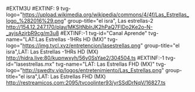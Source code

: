 #EXTM3U 
#EXTINF: 9 tvg-logo="https://upload.wikimedia.org/wikipedia/commons/4/4f/Las_Estrellas_logo_%282016%29.png" group-title="el isra", Las estrellas-2
http://154.12.247.170/play/MKSltNbIrJK2hPaQ7FIDo2Ke2o-N-_ayjsAzjrbR9cg/m3u8
#EXTINF:-1 tvg-id="Canal Aprende" tvg-name="LAT:Las Estrellas -1HRs HD (MX)" tvg-logo="https://img.tvcl.xyz/entretencion/lasestrellas.png" group-title="el isra",LAT: Las Estrellas -1HRs HD (MX)
http://hidra.live:80/kupnwxyh/56y0SsYae2/304504.ts
#EXTINF:-1 tvg-id="lasestrellas.mx" tvg-name="LAT: Las Estrellas FHD (MX)" tvg-logo="http://swedtv.vip/logos/entretenimiento/Las_Estrellas.png" group-title="el isra",LAT: Las Estrellas FHD (MX)
http://restreamicos.com:2095/tvcoolinter93/yrSSdDrNqV/16827.ts
